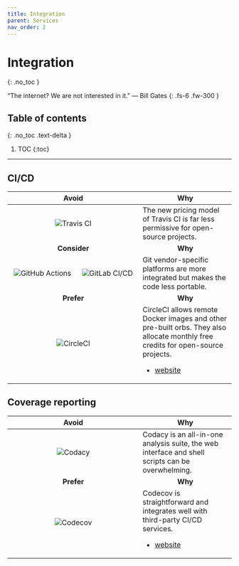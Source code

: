 ```yaml
---
title: Integration
parent: Services
nav_order: 2
---
```


# Integration
{: .no_toc }

&#8220;The internet? We are not interested in it.&#8221; &mdash; Bill Gates
{: .fs-6 .fw-300 }

## Table of contents
{: .no_toc .text-delta }

1. TOC
{:toc}

---

## CI/CD

<div class="code-example" markdown="1">
  <table>
    <thead>
      <tr>
        <th style="text-align: center; width: 280px;">Avoid</th>
        <th style="text-align: center;">Why</th>
      </tr>
    </thead>
    <tbody>
      <tr>
        <td style="text-align: center;">
          <img
            alt="Travis CI"
            title="Travis CI"
            src="../../../images/services/integration/travis_ci.svg"/>
        </td>
        <td style="text-align: left;">
          The new pricing model of Travis CI is far less permissive for
          open-source projects.
        </td>
      </tr>
      <tr>
        <td style="text-align: center;"><b>Consider</b></td>
        <td style="text-align: center;"><b>Why</b></td>
      </tr>
      <tr>
        <td style="text-align: center;">
          <img
            alt="GitHub Actions"
            title="GitHub Actions"
            src="../../../images/services/integration/github_actions.svg"/>
          &emsp;
          <img
            alt="GitLab CI/CD"
            title="GitLab CI/CD"
            src="../../../images/services/integration/gitlab_cicd.svg"/>
        </td>
        <td style="text-align: left;">
          Git vendor-specific platforms are more integrated but makes the code
          less portable.
        </td>
      </tr>
      <tr>
        <td style="text-align: center;"><b>Prefer</b></td>
        <td style="text-align: center;"><b>Why</b></td>
      </tr>
      <tr>
        <td style="text-align: center;">
          <img
            alt="CircleCI"
            title="CircleCI"
            src="../../../images/services/integration/circleci.svg"/>
        </td>
        <td style="text-align: left;">
          CircleCI allows remote Docker images and other pre-built orbs. They
          also allocate monthly free credits for open-source projects.
          <ul>
            <li>
              <a
                class="label label-yellow"
                href="https://circleci.com/">
                website
              </a>
            </li>
          </ul>
        </td>
      </tr>
    </tbody>
  </table>
</div>

## Coverage reporting

<div class="code-example" markdown="1">
  <table>
    <thead>
      <tr>
        <th style="text-align: center; width: 280px;">Avoid</th>
        <th style="text-align: center;">Why</th>
      </tr>
    </thead>
    <tbody>
      <tr>
        <td style="text-align: center;">
          <img
            alt="Codacy"
            title="Codacy"
            src="../../../images/services/integration/codacy.svg"/>
        </td>
        <td style="text-align: left;">
          Codacy is an all-in-one analysis suite, the web interface and
          shell scripts can be overwhelming.
        </td>
      </tr>
      <tr>
        <td style="text-align: center;"><b>Prefer</b></td>
        <td style="text-align: center;"><b>Why</b></td>
      </tr>
      <tr>
        <td style="text-align: center;">
          <img
            alt="Codecov"
            title="Codecov"
            src="../../../images/services/integration/codecov.svg"/>
        </td>
        <td style="text-align: left;">
          Codecov is straightforward and integrates well with third-party
          CI/CD services.
          <ul>
            <li>
              <a
                class="label label-yellow"
                href="https://about.codecov.io/">
                website
              </a>
            </li>
          </ul>
        </td>
      </tr>
    </tbody>
  </table>
</div>
